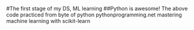 #The first stage of my DS, ML learning
##Python is awesome!
The above code practiced from 
byte of python
pythonprogramming.net
mastering machine learning with scikit-learn
